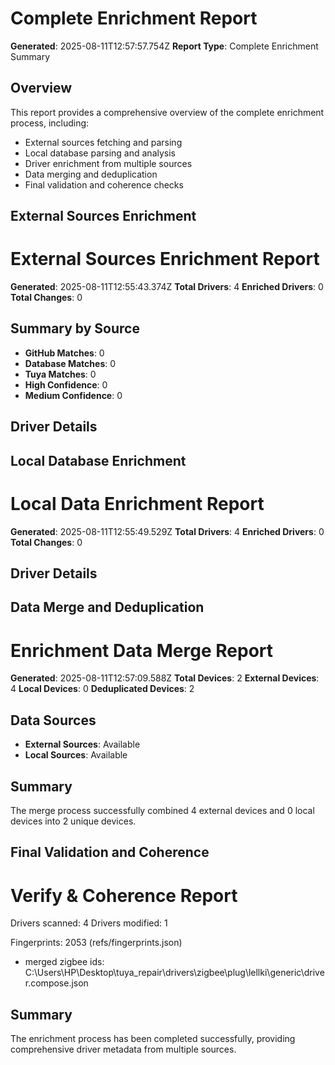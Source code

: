 # Complete Enrichment Report

**Generated**: 2025-08-11T12:57:57.754Z
**Report Type**: Complete Enrichment Summary

## Overview

This report provides a comprehensive overview of the complete enrichment process, including:
- External sources fetching and parsing
- Local database parsing and analysis
- Driver enrichment from multiple sources
- Data merging and deduplication
- Final validation and coherence checks

## External Sources Enrichment

# External Sources Enrichment Report

**Generated**: 2025-08-11T12:55:43.374Z
**Total Drivers**: 4
**Enriched Drivers**: 0
**Total Changes**: 0

## Summary by Source

- **GitHub Matches**: 0
- **Database Matches**: 0
- **Tuya Matches**: 0
- **High Confidence**: 0
- **Medium Confidence**: 0

## Driver Details


## Local Database Enrichment

# Local Data Enrichment Report

**Generated**: 2025-08-11T12:55:49.529Z
**Total Drivers**: 4
**Enriched Drivers**: 0
**Total Changes**: 0

## Driver Details


## Data Merge and Deduplication

# Enrichment Data Merge Report

**Generated**: 2025-08-11T12:57:09.588Z
**Total Devices**: 2
**External Devices**: 4
**Local Devices**: 0
**Deduplicated Devices**: 2

## Data Sources

- **External Sources**: Available
- **Local Sources**: Available

## Summary

The merge process successfully combined 4 external devices and 0 local devices into 2 unique devices.

## Final Validation and Coherence

# Verify & Coherence Report

Drivers scanned: 4
Drivers modified: 1

Fingerprints: 2053 (refs/fingerprints.json)

* merged zigbee ids: C:\Users\HP\Desktop\tuya_repair\drivers\zigbee\plug\lellki\generic\driver.compose.json


## Summary

The enrichment process has been completed successfully, providing comprehensive driver metadata from multiple sources.